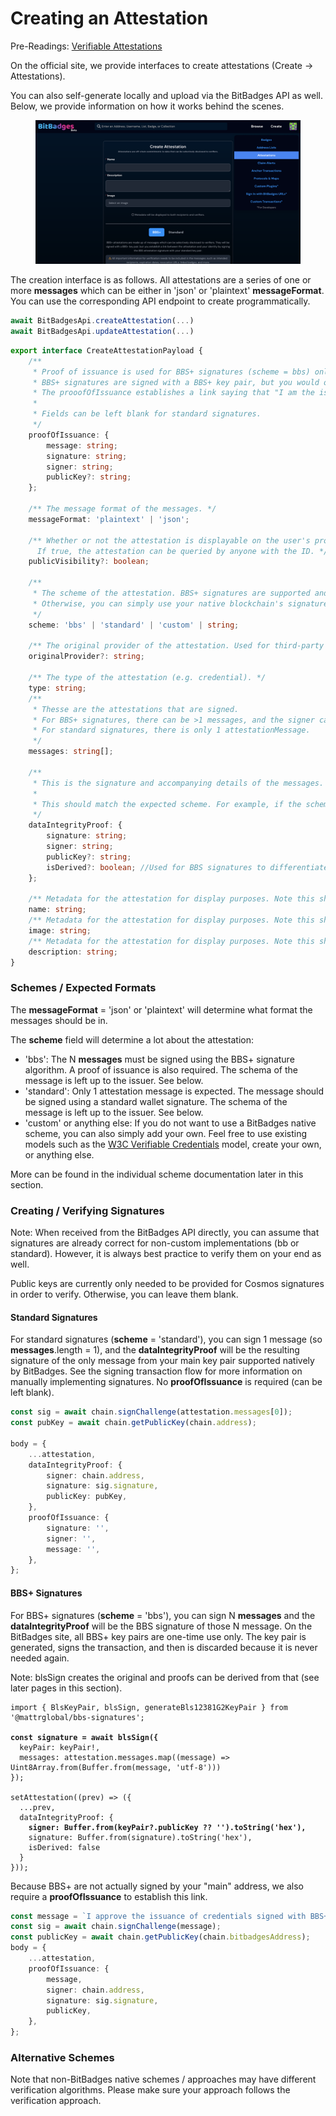 # Creating an Attestation

Pre-Readings: [Verifiable Attestations](./)

On the official site, we provide interfaces to create attestations (Create -> Attestations).

You can also self-generate locally and upload via the BitBadges API as well. Below, we provide information on how it works behind the scenes.

<figure><img src="../../../.gitbook/assets/image (135).png" alt=""><figcaption></figcaption></figure>

The creation interface is as follows. All attestations are a series of one or more **messages** which can be either in 'json' or 'plaintext' **messageFormat**. You can use the corresponding API endpoint to create programmatically.

```typescript
await BitBadgesApi.createAttestation(...)
await BitBadgesApi.updateAttestation(...)
```

```typescript
export interface CreateAttestationPayload {
    /**
     * Proof of issuance is used for BBS+ signatures (scheme = bbs) only.
     * BBS+ signatures are signed with a BBS+ key pair, but you would often want the issuer to be a native address.
     * The prooofOfIssuance establishes a link saying that "I am the issuer of this attestation signed with BBS+ key pair ___".
     *
     * Fields can be left blank for standard signatures.
     */
    proofOfIssuance: {
        message: string;
        signature: string;
        signer: string;
        publicKey?: string;
    };

    /** The message format of the messages. */
    messageFormat: 'plaintext' | 'json';

    /** Whether or not the attestation is displayable on the user's profile / queryable by ID.
      If true, the attestation can be queried by anyone with the ID. */
    publicVisibility?: boolean;

    /**
     * The scheme of the attestation. BBS+ signatures are supported and can be used where selective disclosure is a requirement.
     * Otherwise, you can simply use your native blockchain's signature scheme.
     */
    scheme: 'bbs' | 'standard' | 'custom' | string;

    /** The original provider of the attestation. Used for third-party attestation providers. */
    originalProvider?: string;

    /** The type of the attestation (e.g. credential). */
    type: string;
    /**
     * Thesse are the attestations that are signed.
     * For BBS+ signatures, there can be >1 messages, and the signer can selectively disclose the attestations.
     * For standard signatures, there is only 1 attestationMessage.
     */
    messages: string[];

    /**
     * This is the signature and accompanying details of the messages. The siganture maintains the integrity of the messages.
     *
     * This should match the expected scheme. For example, if the scheme is BBS+, the signature should be a BBS+ signature and signer should be a BBS+ public key.
     */
    dataIntegrityProof: {
        signature: string;
        signer: string;
        publicKey?: string;
        isDerived?: boolean; //Used for BBS signatures to differentiate original vs derived proofs
    };

    /** Metadata for the attestation for display purposes. Note this should not contain anything sensitive. It may be displayed to verifiers. */
    name: string;
    /** Metadata for the attestation for display purposes. Note this should not contain anything sensitive. It may be displayed to verifiers. */
    image: string;
    /** Metadata for the attestation for display purposes. Note this should not contain anything sensitive. It may be displayed to verifiers. */
    description: string;
}
```

### **Schemes / Expected Formats**

The **messageFormat** = 'json' or 'plaintext' will determine what format the messages should be in.

The **scheme** field will determine a lot about the attestation:

* 'bbs': The N **messages** must be signed using the BBS+ signature algorithm. A proof of issuance is also required. The schema of the message is left up to the issuer. See below.
* 'standard': Only 1 attestation message is expected. The message should be signed using a standard wallet signature. The schema of the message is left up to the issuer. See below.
* 'custom' or anything else: If you do not want to use a BitBadges native scheme, you can also simply add your own. Feel free to use existing models such as the [W3C Verifiable Credentials](https://www.w3.org/TR/vc-data-model-2.0/) model, create your own, or anything else.

More can be found in the individual scheme documentation later in this section.

### Creating / Verifying Signatures

Note: When received from the BitBadges API directly, you can assume that signatures are already correct for non-custom implementations (bb or standard). However, it is always best practice to verify them on your end as well.

Public keys are currently only needed to be provided for Cosmos signatures in order to verify. Otherwise, you can leave them blank.

#### Standard Signatures

For standard signatures (**scheme** = 'standard'), you can sign 1 message (so **messages**.length = 1), and the **dataIntegrityProof** will be the resulting signature of the only message from your main key pair supported natively by BitBadges. See the signing transaction flow for more information on manually implementing signatures. No **proofOfIssuance** is required (can be left blank).

```typescript
const sig = await chain.signChallenge(attestation.messages[0]);
const pubKey = await chain.getPublicKey(chain.address);

body = {
    ...attestation,
    dataIntegrityProof: {
        signer: chain.address,
        signature: sig.signature,
        publicKey: pubKey,
    },
    proofOfIssuance: {
        signature: '',
        signer: '',
        message: '',
    },
};
```

#### **BBS+ Signatures**

For BBS+ signatures (**scheme** = 'bbs'), you can sign N **messages** and the **dataIntegrityProof** will be the BBS signature of those N message. On the BitBadges site, all BBS+ key pairs are one-time use only. The key pair is generated, signs the transaction, and then is discarded because it is never needed again.

Note: blsSign creates the original and proofs can be derived from that (see later pages in this section).

<pre class="language-typescript"><code class="lang-typescript">import { BlsKeyPair, blsSign, generateBls12381G2KeyPair } from '@mattrglobal/bbs-signatures';

<strong>const signature = await blsSign({
</strong>  keyPair: keyPair!,
  messages: attestation.messages.map((message) => Uint8Array.from(Buffer.from(message, 'utf-8')))
});

setAttestation((prev) => ({
  ...prev,
  dataIntegrityProof: {
<strong>    signer: Buffer.from(keyPair?.publicKey ?? '').toString('hex'),
</strong>    signature: Buffer.from(signature).toString('hex'),
    isDerived: false
  }
}));
</code></pre>

Because BBS+ are not actually signed by your "main" address, we also require a **proofOfIssuance** to establish this link.

```typescript
const message = `I approve the issuance of credentials signed with BBS+ ${attestation.dataIntegrityProof.signer} as my own.\n\n`;
const sig = await chain.signChallenge(message);
const publicKey = await chain.getPublicKey(chain.bitbadgesAddress);
body = {
    ...attestation,
    proofOfIssuance: {
        message,
        signer: chain.address,
        signature: sig.signature,
        publicKey,
    },
};
```

### Alternative Schemes

Note that non-BitBadges native schemes / approaches may have different verification algorithms. Please make sure your approach follows the verification approach.
